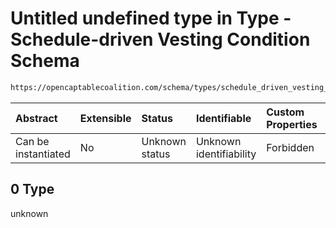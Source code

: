 # Untitled undefined type in Type - Schedule-driven Vesting Condition Schema

```txt
https://opencaptablecoalition.com/schema/types/schedule_driven_vesting_condition#/properties/dependent_vesting/items/anyOf/0
```



| Abstract            | Extensible | Status         | Identifiable            | Custom Properties | Additional Properties | Access Restrictions | Defined In                                                                                                                            |
| :------------------ | :--------- | :------------- | :---------------------- | :---------------- | :-------------------- | :------------------ | :------------------------------------------------------------------------------------------------------------------------------------ |
| Can be instantiated | No         | Unknown status | Unknown identifiability | Forbidden         | Allowed               | none                | [ScheduleDrivenVestingCondition.schema.json*](../flattened_schemas/ScheduleDrivenVestingCondition.schema.json "open original schema") |

## 0 Type

unknown
